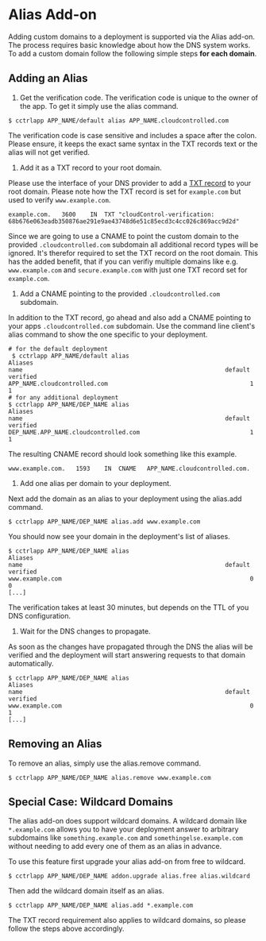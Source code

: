 # Alias Add-on

Adding custom domains to a deployment is supported via the Alias add-on. The
process requires basic knowledge about how the DNS system works. To add a
custom domain follow the following simple steps **for each domain**.


## Adding an Alias

 1. Get the verification code.
 The verification code is unique to the owner of the app. To get it simply use the alias command.

 ~~~
 $ cctrlapp APP_NAME/default alias APP_NAME.cloudcontrolled.com
 ~~~

 The verification code is case sensitive and includes a space after the colon. Please ensure, it keeps the exact same syntax in the TXT records text or the alias will not get verified.

 1. Add it as a TXT record to your root domain.
 
 Please use the interface of your DNS provider to add a [TXT record](https://en.wikipedia.org/wiki/TXT_Record) to your root domain. Please note how the TXT record is set for `example.com` but used to verify `www.example.com`.
 
 ~~~
 example.com.	3600	IN	TXT	"cloudControl-verification: 68b676e063eadb350876ae291e9ae43748d6e51c85ecd3c4cc026c869acc9d2d"
 ~~~
 
 Since we are going to use a CNAME to point the custom domain to the provided `.cloudcontrolled.com` subdomain all additional record types will be ignored. It's therefor required to set the TXT record on the root domain. This has the added benefit, that if you can verifiy multiple domains like e.g. `www.example.com` and `secure.example.com` with just one TXT record set for `example.com`.
 
 1. Add a CNAME pointing to the provided `.cloudcontrolled.com` subdomain.
 
 In addition to the TXT record, go ahead and also add a CNAME pointing to your apps `.cloudcontrolled.com` subdomain. Use the command line client's alias command to show the one specific to your deployment.
 
 ~~~
 # for the default deployment
  $ cctrlapp APP_NAME/default alias
 Aliases
 name                                                         default  verified
 APP_NAME.cloudcontrolled.com                                        1        1
 # for any additional deployment
 $ cctrlapp APP_NAME/DEP_NAME alias
 Aliases
 name                                                         default  verified
 DEP_NAME.APP_NAME.cloudcontrolled.com                               1        1
 ~~~
 
 The resulting CNAME record should look something like this example.
 
 ~~~
 www.example.com.	1593	IN	CNAME	APP_NAME.cloudcontrolled.com.
 ~~~
 
 1. Add one alias per domain to your deployment.
 
 Next add the domain as an alias to your deployment using the alias.add command.
 
 ~~~
 $ cctrlapp APP_NAME/DEP_NAME alias.add www.example.com
 ~~~
 
 You should now see your domain in the deployment's list of aliases.
 
 ~~~
 $ cctrlapp APP_NAME/DEP_NAME alias
 Aliases
 name                                                         default  verified
 www.example.com                                                     0        0
 [...]
 ~~~
 
 The verification takes at least 30 minutes, but depends on the TTL of you DNS configuration.
 
 1. Wait for the DNS changes to propagate.

 As soon as the changes have propagated through the DNS the alias will be verified and the deployment will start answering requests to that domain automatically.
 
 ~~~
 $ cctrlapp APP_NAME/DEP_NAME alias
 Aliases
 name                                                         default  verified
 www.example.com                                                     0        1
 [...]
 ~~~
 
## Removing an Alias

To remove an alias, simply use the alias.remove command.

~~~
$ cctrlapp APP_NAME/DEP_NAME alias.remove www.example.com
~~~

## Special Case: Wildcard Domains

The alias add-on does support wildcard domains. A wildcard domain like `*.example.com` allows you to have your deployment answer to arbitrary subdomains like `something.example.com` and `somethingelse.example.com` without needing to add every one of them as an alias in advance.

To use this feature first upgrade your alias add-on from free to wildcard.

~~~
$ cctrlapp APP_NAME/DEP_NAME addon.upgrade alias.free alias.wildcard 
~~~

Then add the wildcard domain itself as an alias.

~~~
$ cctrlapp APP_NAME/DEP_NAME alias.add *.example.com
~~~

The TXT record requirement also applies to wildcard domains, so please follow the steps above accordingly.

